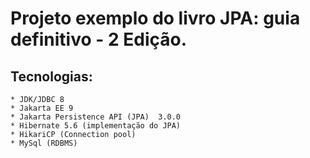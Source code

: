 # Projeto exemplo do livro JPA: guia definitivo - 2 Edição.

## Tecnologias:
    * JDK/JDBC 8 
    * Jakarta EE 9
    * Jakarta Persistence API (JPA)  3.0.0
    * Hibernate 5.6 (implementação do JPA)
    * HikariCP (Connection pool)
    * MySql (RDBMS)

